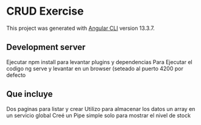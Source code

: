 # CRUD Exercise

This project was generated with [Angular CLI](https://github.com/angular/angular-cli) version 13.3.7.

## Development server

Ejecutar npm install para levantar plugins y dependencias
Para Ejecutar el codigo ng serve y levantar en un browser (seteado al puerto 4200 por defecto

## Que incluye
Dos paginas para listar y crear 
Utilizo para almacenar los datos un array en un servicio global
Creé un Pipe simple solo para mostrar el nivel de stock
